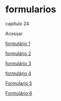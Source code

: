 # formularios
capítulo 24


<p>
Acessar
</p>
<p> <a href="https://gabigg03.github.io/formularios/form001.html" target="_blank">formulário 1</a>
</p>
<p> <a href="https://gabigg03.github.io/formularios/form002.html" target="_blank">formulário 2</a>
</p>
<p> <a href="https://gabigg03.github.io/formularios/form003.html" target="_blank">formulário 3</a>
</p>
<p> <a href="https://gabigg03.github.io/formularios/form004.html" target="_blank">formulário 4</a>
</p>
<p> <a href="https://gabigg03.github.io/formularios/form005.html" target="_blank">Formulario 5</a>
</p>
<p> <a href="https://gabigg03.github.io/formularios/form006.html" target="_blank">Formulário 6</a> </p>
 

